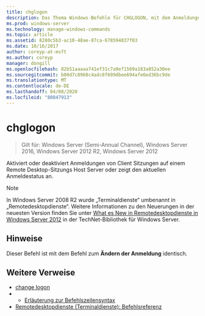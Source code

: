 ```yaml
---
title: chglogon
description: Das Thema Windows-Befehle für CHGLOGON, mit dem Anmeldungen von Client Sitzungen auf einem Remote Desktop-Sitzungs Host Server aktiviert oder deaktiviert werden oder der aktuelle Anmeldestatus angezeigt wird.
ms.prod: windows-server
ms.technology: manage-windows-commands
ms.topic: article
ms.assetid: 8280c5b3-ac10-48ae-87ca-678594837f03
ms.date: 10/16/2017
author: coreyp-at-msft
ms.author: coreyp
manager: dongill
ms.openlocfilehash: 82b51aaaaa741ef31c7a9ef1569a183a852a30ee
ms.sourcegitcommit: b00d7c8968c4adc8f699dbee694afe6ed36bc9de
ms.translationtype: MT
ms.contentlocale: de-DE
ms.lasthandoff: 04/08/2020
ms.locfileid: "80847913"
---
```

# <a name="chglogon"></a>chglogon

>Gilt für: Windows Server (Semi-Annual Channel), Windows Server 2016, Windows Server 2012 R2, Windows Server 2012

Aktiviert oder deaktiviert Anmeldungen von Client Sitzungen auf einem Remote Desktop-Sitzungs Host Server oder zeigt den aktuellen Anmeldestatus an.

> [!NOTE]
> In Windows Server 2008 R2 wurde „Terminaldienste“ umbenannt in „Remotedesktopdienste“. Weitere Informationen zu den Neuerungen in der neuesten Version finden Sie unter [What es New in Remotedesktopdienste in Windows Server 2012](https://technet.microsoft.com/library/hh831527) in der TechNet-Bibliothek für Windows Server.

## <a name="remarks"></a>Hinweise
Dieser Befehl ist mit dem Befehl zum **Ändern der Anmeldung** identisch.

## <a name="additional-references"></a>Weitere Verweise
- [change logon](change-logon.md)
- - [Erläuterung zur Befehlszeilensyntax](command-line-syntax-key.md)
- [Remotedesktopdienste (Terminaldienste): Befehlsreferenz](remote-desktop-services-terminal-services-command-reference.md)
